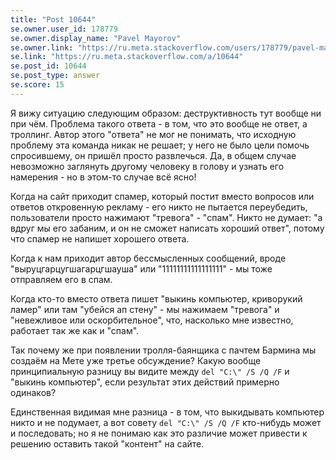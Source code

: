 ```yaml
---
title: "Post 10644"
se.owner.user_id: 178779
se.owner.display_name: "Pavel Mayorov"
se.owner.link: "https://ru.meta.stackoverflow.com/users/178779/pavel-mayorov"
se.link: "https://ru.meta.stackoverflow.com/a/10644"
se.post_id: 10644
se.post_type: answer
se.score: 15
---
```

<p>Я вижу ситуацию следующим образом: деструктивность тут вообще ни при чём. Проблема такого ответа - в том, что это вообще не ответ, а троллинг. Автор этого &quot;ответа&quot; не мог не понимать, что исходную проблему эта команда никак не решает; у него не было цели помочь спросившему, он пришёл просто развлечься. Да, в общем случае невозможно заглянуть другому человеку в голову и узнать его намерения - но в этом-то случае всё ясно!</p>
<p>Когда на сайт приходит спамер, который постит вместо вопросов или ответов откровенную рекламу - его никто не пытается переубедить, пользователи просто нажимают &quot;тревога&quot; - &quot;спам&quot;. Никто не думает: &quot;а вдруг мы его забаним, и он не сможет написать хороший ответ&quot;, потому что спамер не напишет хорошего ответа.</p>
<p>Когда к нам приходит автор бессмысленных сообщений, вроде &quot;выруцгарцугшагарцгшауша&quot; или &quot;11111111111111111&quot; - мы тоже отправляем его в спам.</p>
<p>Когда кто-то вместо ответа пишет &quot;выкинь компьютер, криворукий ламер&quot; или там &quot;убейся ап стену&quot; - мы нажимаем &quot;тревога&quot; и &quot;невежливое или оскорбительное&quot;, что, насколько мне известно, работает так же как и &quot;спам&quot;.</p>
<p>Так почему же при появлении тролля-баянщика с пачтем Бармина мы создаём на Мете уже третье обсуждение? Какую вообще принципиальную разницу вы видите между <code>del &quot;C:\&quot; /S /Q /F</code> и &quot;выкинь компьютер&quot;, если результат этих действий примерно одинаков?</p>
<p>Единственная видимая мне разница - в том, что выкидывать компьютер никто и не подумает, а вот совету <code>del &quot;C:\&quot; /S /Q /F</code> кто-нибудь может и последовать; но я не понимаю как это различие может привести к решению оставить такой &quot;контент&quot; на сайте.</p>
